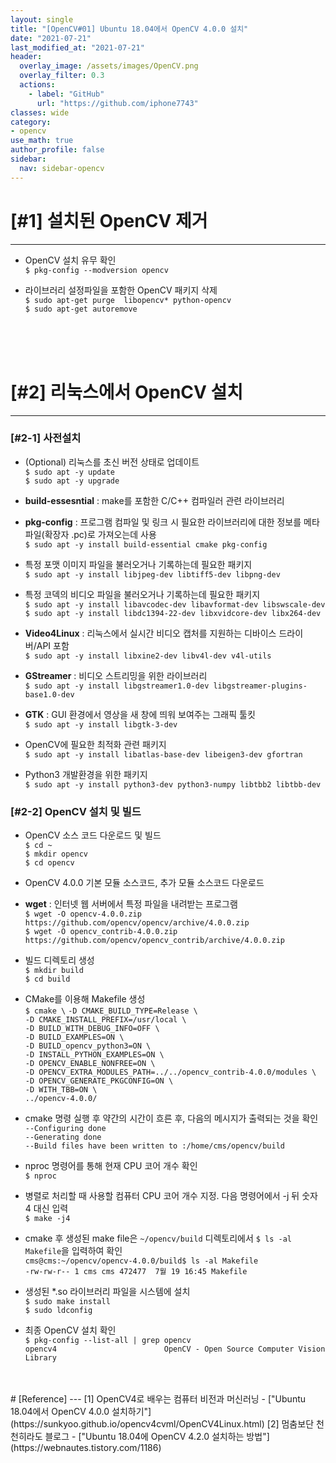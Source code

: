 ```yaml
---
layout: single
title: "[OpenCV#01] Ubuntu 18.04에서 OpenCV 4.0.0 설치"
date: "2021-07-21"
last_modified_at: "2021-07-21"
header:
  overlay_image: /assets/images/OpenCV.png
  overlay_filter: 0.3
  actions:
    - label: "GitHub"
      url: "https://github.com/iphone7743"
classes: wide
category:
- opencv
use_math: true
author_profile: false
sidebar:
  nav: sidebar-opencv
---
```



# [#1] 설치된 OpenCV 제거
---
* OpenCV 설치 유무 확인  
  `$ pkg-config --modversion opencv`  

* 라이브러리 설정파일을 포함한 OpenCV 패키지 삭제  
  `$ sudo apt-get purge  libopencv* python-opencv`  
  `$ sudo apt-get autoremove`  


<br/>
<br/>
<br/>



# [#2] 리눅스에서 OpenCV 설치
---

### [#2-1] 사전설치  

* (Optional) 리눅스를 초신 버전 상태로 업데이트  
  `$ sudo apt -y update`  
  `$ sudo apt -y upgrade`  

* __build-essesntial__ : make를 포함한 C/C++ 컴파일러 관련 라이브러리  
* __pkg-config__ : 프로그램 컴파일 및 링크 시 필요한 라이브러리에 대한 정보를 메타파일(확장자 .pc)로 가져오는데 사용  
  `$ sudo apt -y install build-essential cmake pkg-config`  
  
* 특정 포맷 이미지 파일을 불러오거나 기록하는데 필요한 패키지    
  `$ sudo apt -y install libjpeg-dev libtiff5-dev libpng-dev`  

* 특정 코덱의 비디오 파일을 불러오거나 기록하는데 필요한 패키지   
  `$ sudo apt -y install libavcodec-dev libavformat-dev libswscale-dev`  
  `$ sudo apt -y install libdc1394-22-dev libxvidcore-dev libx264-dev`  


* __Video4Linux__ : 리눅스에서 실시간 비디오 캡처를 지원하는 디바이스 드라이버/API 포함  
  `$ sudo apt -y install libxine2-dev libv4l-dev v4l-utils`  

* __GStreamer__ : 비디오 스트리밍을 위한 라이브러리  
  `$ sudo apt -y install libgstreamer1.0-dev libgstreamer-plugins-base1.0-dev`  

* __GTK__ : GUI 환경에서 영상을 새 창에 띄워 보여주는 그래픽 툴킷  
  `$ sudo apt -y install libgtk-3-dev`  

* OpenCV에 필요한 최적화 관련 패키지  
  `$ sudo apt -y install libatlas-base-dev libeigen3-dev gfortran`  

* Python3 개발환경을 위한 패키지  
  `$ sudo apt -y install python3-dev python3-numpy libtbb2 libtbb-dev`  


### [#2-2] OpenCV 설치 및 빌드  

* OpenCV 소스 코드 다운로드 및 빌드  
  `$ cd ~`  
  `$ mkdir opencv`  
  `$ cd opencv`  

* OpenCV 4.0.0 기본 모듈 소스코드, 추가 모듈 소스코드 다운로드
* __wget__ : 인터넷 웹 서버에서 특정 파일을 내려받는 프로그램  
  `$ wget -O opencv-4.0.0.zip https://github.com/opencv/opencv/archive/4.0.0.zip`  
  `$ wget -O opencv_contrib-4.0.0.zip https://github.com/opencv/opencv_contrib/archive/4.0.0.zip`  

* 빌드 디렉토리 생성    
  `$ mkdir build`  
  `$ cd build`  

* CMake를 이용해 Makefile 생성  
  `$ cmake \`
  `-D CMAKE_BUILD_TYPE=Release \`  
  `-D CMAKE_INSTALL_PREFIX=/usr/local \`  
  `-D BUILD_WITH_DEBUG_INFO=OFF \`  
  `-D BUILD_EXAMPLES=ON \`  
  `-D BUILD_opencv_python3=ON \`  
  `-D INSTALL_PYTHON_EXAMPLES=ON \`  
  `-D OPENCV_ENABLE_NONFREE=ON \`  
  `-D OPENCV_EXTRA_MODULES_PATH=../../opencv_contrib-4.0.0/modules \`  
  `-D OPENCV_GENERATE_PKGCONFIG=ON \`  
  `-D WITH_TBB=ON \`  
  `../opencv-4.0.0/`  

* cmake 명령 실행 후 약간의 시간이 흐른 후, 다음의 메시지가 출력되는 것을 확인  
  `--Configuring done`  
  `--Generating done`  
  `--Build files have been written to :/home/cms/opencv/build`  

* nproc 명령어를 통해 현재 CPU 코어 개수 확인  
  `$ nproc`  

* 병렬로 처리할 때 사용할 컴퓨터 CPU 코어 개수 지정. 다음 명령어에서 -j 뒤 숫자 4 대신 입력  
  `$ make -j4`  

* cmake 후 생성된 make file은 `~/opencv/build` 디렉토리에서 `$ ls -al Makefile`을 입력하여 확인  
  `cms@cms:~/opencv/opencv-4.0.0/build$ ls -al Makefile`  
  `-rw-rw-r-- 1 cms cms 472477  7월 19 16:45 Makefile`  

* 생성된 *.so 라이브러리 파일을 시스템에 설치  
  `$ sudo make install`  
  `$ sudo ldconfig`  

* 최종 OpenCV 설치 확인  
  `$ pkg-config --list-all | grep opencv`  
  `opencv4                        OpenCV - Open Source Computer Vision Library`  



<br/>
<br/>
# [Reference] 
--- 
[1] OpenCV4로 배우는 컴퓨터 비전과 머신러닝 - ["Ubuntu 18.04에서 OpenCV 4.0.0 설치하기"](https://sunkyoo.github.io/opencv4cvml/OpenCV4Linux.html)  
[2] 멈춤보단 천천히라도 블로그 - ["Ubuntu 18.04에 OpenCV 4.2.0 설치하는 방법"](https://webnautes.tistory.com/1186)  


<br/>
<br/>
<br/>
<br/>
<br/>
<br/>
<br/>
